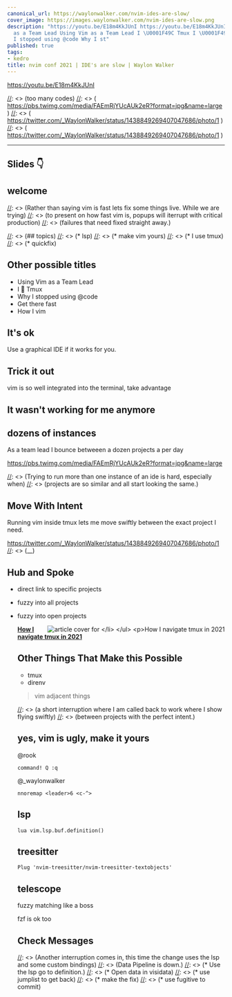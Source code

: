 ```yaml
---
canonical_url: https://waylonwalker.com/nvim-ides-are-slow/
cover_image: https://images.waylonwalker.com/nvim-ides-are-slow.png
description: "https://youtu.be/E18m4KkJUnI https://youtu.be/E18m4KkJUnI Using Vim
  as a Team Lead Using Vim as a Team Lead I \U0001F49C Tmux I \U0001F49C Tmux Why
  I stopped using @code Why I st"
published: true
tags:
- kedro
title: nvim conf 2021 | IDE's are slow | Waylon Walker
---
```


https://youtu.be/E18m4KkJUnI

[//]: <> (## images)

[//]: <> (too many codes) [//]: <> ( https://pbs.twimg.com/media/FAEmRjYUcAUk2eR?format=jpg&name=large ) [//]: <> ( https://twitter.com/_WaylonWalker/status/1438849269407047686/photo/1 ) [//]: <> ( https://twitter.com/_WaylonWalker/status/1438849269407047686/photo/1 )

---

## Slides 👇

## welcome

[//]: <> (Rather than saying vim is fast lets fix some things live.  While we are trying) [//]: <> (to present on how fast vim is, popups will iterrupt with critical production) [//]: <> (failures that need fixed straight away.)

[//]: <> (## topics) [//]: <> (* lsp) [//]: <> (* make vim yours) [//]: <> (* I use tmux) [//]: <> (* quickfix)


## Other possible titles

* Using Vim as a Team Lead
* I 💜 Tmux
* Why I stopped using @code
* Get there fast
* How I vim


## It's ok

Use a graphical IDE if it works for you.

## Trick it out

vim is so well integrated into the terminal, take advantage

## It wasn't working for me anymore

[//]: <> (seriously,)

## dozens of instances

As a team lead I bounce betweeen a dozen projects a per day

https://pbs.twimg.com/media/FAEmRjYUcAUk2eR?format=jpg&name=large 

[//]: <> (Trying to run more than one instance of an ide is hard, especially when) [//]: <> (projects are so similar and all start looking the same.)

## Move With Intent

Running vim inside tmux lets me move swiftly between the exact project I need.

https://twitter.com/_WaylonWalker/status/1438849269407047686/photo/1 [//]: <> (__)

## Hub and Spoke

* direct link to specific projects
* fuzzy into all projects
* fuzzy into open projects



  <div class="onelinelink-wrapper">
      <a class="onelinelink" href="https://waylonwalker.com/tmux-nav-2021/">
          <img style="float: right;" align='right' src="https://images.waylonwalker.com/tmux-nav-2021-og_250x140.png" alt="article cover for 
 How I navigate tmux in 2021
"/>
          <p><strong>
 How I navigate tmux in 2021
</strong></p>
      </a>
  </div>


[//]: <> (I'm sure there are other ways do do this, I bet you can get a vim plugin to do this)

## Other Things That Make this Possible

* tmux
* direnv

> vim adjacent things

[//]: <> (## Check messages)


[//]: <> (a short interruption where I am called back to work where I show flying swiftly) [//]: <> (between projects with the perfect intent.)

## yes, vim is ugly, make it yours

@rook
``` vim
command! Q :q
```

@_waylonwalker
``` vim
nnoremap <leader>6 <c-^>
```


[//]: <> (__)

## lsp


``` vim
lua vim.lsp.buf.definition()
```

## treesitter


``` vim
Plug 'nvim-treesitter/nvim-treesitter-textobjects'
```

## telescope

fuzzy matching like a boss

fzf is ok too

## Check Messages

[//]: <> (Another interruption comes in, this time the change uses the lsp and some custom bindings) [//]: <> (Data Pipeline is down.) [//]: <> (* Use the lsp go to definition.) [//]: <> (* Open data in visidata) [//]: <> (* use jumplist to get back) [//]: <> (* make the fix) [//]: <> (* use fugitive to commit)